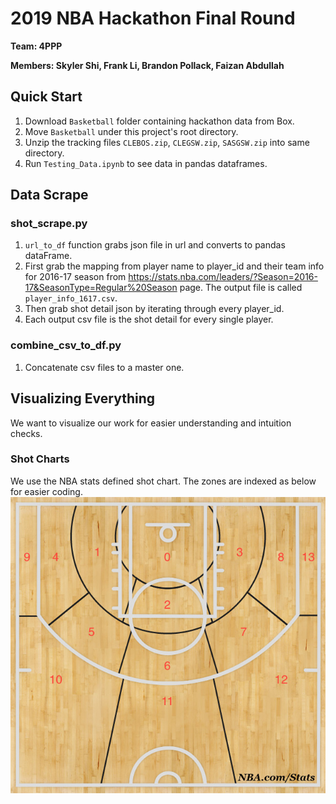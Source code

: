 # 2019 NBA Hackathon Final Round
**Team: 4PPP**

**Members: Skyler Shi, Frank Li, Brandon Pollack, Faizan Abdullah**

## Quick Start

1. Download `Basketball` folder containing hackathon data from Box.
2. Move `Basketball` under this project's root directory.
3. Unzip the tracking files `CLEBOS.zip`, `CLEGSW.zip`, `SASGSW.zip` into same directory.
4. Run `Testing_Data.ipynb` to see data in pandas dataframes.

## Data Scrape
### shot_scrape.py
1. `url_to_df` function grabs json file in url and converts to pandas dataFrame. 
2. First grab the mapping from player name to player_id and their team info for 2016-17 season from https://stats.nba.com/leaders/?Season=2016-17&SeasonType=Regular%20Season page. The output file is called `player_info_1617.csv`.
3. Then grab shot detail json by iterating through every player_id.
4. Each output csv file is the shot detail for every single player.

### combine_csv_to_df.py
1. Concatenate csv files to a master one.


## Visualizing Everything
We want to visualize our work for easier understanding and intuition checks.

### Shot Charts
We use the NBA stats defined shot chart. The zones are indexed as below for easier coding.
![Blank Shot Chart](blank_shot_chart.jpg)
